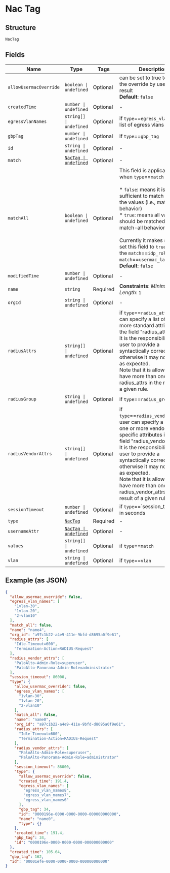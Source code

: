 
# Nac Tag

## Structure

`NacTag`

## Fields

| Name | Type | Tags | Description |
|  --- | --- | --- | --- |
| `allowUsermacOverride` | `boolean \| undefined` | Optional | can be set to true to allow the override by usermac result<br>**Default**: `false` |
| `createdTime` | `number \| undefined` | Optional | - |
| `egressVlanNames` | `string[] \| undefined` | Optional | if `type`==`egress_vlan_names`, list of egress vlans to return |
| `gbpTag` | `number \| undefined` | Optional | if `type`==`gbp_tag` |
| `id` | `string \| undefined` | Optional | - |
| `match` | [`NacTag \| undefined`](../../doc/models/nac-tag.md) | Optional | - |
| `matchAll` | `boolean \| undefined` | Optional | This field is applicable only when `type`==`match`<br><br>* `false`: means it is sufficient to match any of the values (i.e., match-any behavior)<br>* `true`: means all values should be matched (i.e., match-all behavior)<br><br>Currently it makes sense to set this field to `true` only if the `match`==`idp_role` or `match`==`usermac_label`'<br>**Default**: `false` |
| `modifiedTime` | `number \| undefined` | Optional | - |
| `name` | `string` | Required | **Constraints**: *Minimum Length*: `1` |
| `orgId` | `string \| undefined` | Optional | - |
| `radiusAttrs` | `string[] \| undefined` | Optional | if `type`==`radius_attrs`, user can specify a list of one or more standard attributes in the field "radius_attrs".<br>It is the responsibility of the user to provide a syntactically correct string, otherwise it may not work as expected.<br>Note that it is allowed to have more than one radius_attrs in the result of a given rule. |
| `radiusGroup` | `string \| undefined` | Optional | if `type`==`radius_group` |
| `radiusVendorAttrs` | `string[] \| undefined` | Optional | if `type`==`radius_vendor_attrs`, user can specify a list of one or more vendor-specific attributes in the field "radius_vendor_attrs".<br>It is the responsibility of the user to provide a syntactically correct string, otherwise it may not work as expected.<br>Note that it is allowed to have more than one radius_vendor_attrs in the result of a given rule. |
| `sessionTimeout` | `number \| undefined` | Optional | if `type`==`session_timeout, in seconds |
| `type` | [`NacTag`](../../doc/models/nac-tag.md) | Required | - |
| `usernameAttr` | [`NacTag \| undefined`](../../doc/models/nac-tag.md) | Optional | - |
| `values` | `string[] \| undefined` | Optional | if `type`==`match` |
| `vlan` | `string \| undefined` | Optional | if `type`==`vlan` |

## Example (as JSON)

```json
{
  "allow_usermac_override": false,
  "egress_vlan_names": [
    "1vlan-30",
    "1vlan-20",
    "2-vlan10"
  ],
  "match_all": false,
  "name": "name4",
  "org_id": "a97c1b22-a4e9-411e-9bfd-d8695a0f9e61",
  "radius_attrs": [
    "Idle-Timeout=600",
    "Termination-Action=RADIUS-Request"
  ],
  "radius_vendor_attrs": [
    "PaloAlto-Admin-Role=superuser",
    "PaloAlto-Panorama-Admin-Role=administrator"
  ],
  "session_timeout": 86000,
  "type": {
    "allow_usermac_override": false,
    "egress_vlan_names": [
      "1vlan-30",
      "1vlan-20",
      "2-vlan10"
    ],
    "match_all": false,
    "name": "name0",
    "org_id": "a97c1b22-a4e9-411e-9bfd-d8695a0f9e61",
    "radius_attrs": [
      "Idle-Timeout=600",
      "Termination-Action=RADIUS-Request"
    ],
    "radius_vendor_attrs": [
      "PaloAlto-Admin-Role=superuser",
      "PaloAlto-Panorama-Admin-Role=administrator"
    ],
    "session_timeout": 86000,
    "type": {
      "allow_usermac_override": false,
      "created_time": 191.4,
      "egress_vlan_names": [
        "egress_vlan_names8",
        "egress_vlan_names7",
        "egress_vlan_names6"
      ],
      "gbp_tag": 34,
      "id": "0000196e-0000-0000-0000-000000000000",
      "name": "name0",
      "type": {}
    },
    "created_time": 191.4,
    "gbp_tag": 34,
    "id": "0000196e-0000-0000-0000-000000000000"
  },
  "created_time": 105.64,
  "gbp_tag": 162,
  "id": "00001efe-0000-0000-0000-000000000000"
}
```

